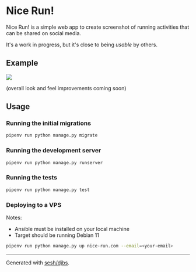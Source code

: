 # Nice Run!

Nice Run! is a simple web app to create screenshot of running activities that can be shared on social media.

It's a work in progress, but it's close to being _usable_ by others.

## Example

![](https://media.brntn.me/postie/baf302b3.png)

(overall look and feel improvements coming soon)

## Usage

### Running the initial migrations

```bash
pipenv run python manage.py migrate
```

### Running the development server

```bash
pipenv run python manage.py runserver
```

### Running the tests

```bash
pipenv run python manage.py test
```

### Deploying to a VPS

Notes:

- Ansible must be installed on your local machine
- Target should be running Debian 11

```bash
pipenv run python manage.py up nice-run.com --email=<your-email>
```

---

Generated with [sesh/djbs](https://github.com/sesh/djbs).
